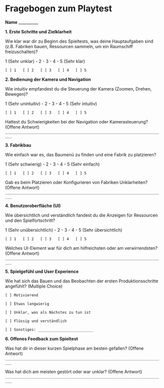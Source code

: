# Fragebogen zum Playtest

**Name** __________

**1. Erste Schritte und Zielklarheit**

   Wie klar war dir zu Beginn des Spieltests, was deine Hauptaufgaben sind (z.B. Fabriken bauen, Ressourcen sammeln, um ein Raumschiff freizuschalten)?

   1 (Sehr unklar) - 2 - 3 - 4 - 5 (Sehr klar)

   `[ ] 1   [ ] 2   [ ] 3   [ ] 4   [ ] 5`

**2. Bedienung der Kamera und Navigation**

   Wie intuitiv empfandest du die Steuerung der Kamera (Zoomen, Drehen, Bewegen)?

   1 (Sehr unintuitiv) - 2 - 3 - 4 - 5 (Sehr intuitiv)

   `[ ] 1   [ ] 2   [ ] 3   [ ] 4   [ ] 5`

   Hattest du Schwierigkeiten bei der Navigation oder Kamerasteuerung? (Offene Antwort)
   `_________________________________________________________________________`

**3. Fabrikbau**

   Wie einfach war es, das Baumenü zu finden und eine Fabrik zu platzieren?

   1 (Sehr schwierig) - 2 - 3 - 4 - 5 (Sehr einfach)

   `[ ] 1   [ ] 2   [ ] 3   [ ] 4   [ ] 5`

   Gab es beim Platzieren oder Konfigurieren von Fabriken Unklarheiten? (Offene Antwort)
   `_________________________________________________________________________`

**4. Benutzeroberfläche (UI)**

   Wie übersichtlich und verständlich fandest du die Anzeigen für Ressourcen und den Spielfortschritt?

   1 (Sehr unübersichtlich) - 2 - 3 - 4 - 5 (Sehr übersichtlich)
   
   `[ ] 1   [ ] 2   [ ] 3   [ ] 4   [ ] 5`

   Welches UI-Element war für dich am hilfreichsten oder am verwirrendsten? (Offene Antwort)
   `_________________________________________________________________________`

**5. Spielgefühl und User Experience**

   Wie hat sich das Bauen und das Beobachten der ersten Produktionsschritte angefühlt? (Multiple Choice)

   `[ ] Motivierend`

   `[ ] Etwas langwierig`

   `[ ] Unklar, was als Nächstes zu tun ist`

   `[ ] Flüssig und verständlich`

   `[ ] Sonstiges: _________________________`

**6. Offenes Feedback zum Spieltest**

   Was hat dir in dieser kurzen Spielphase am besten gefallen? (Offene Antwort)
   `_________________________________________________________________________`

   Was hat dich am meisten gestört oder war unklar? (Offene Antwort)
   `_________________________________________________________________________`
